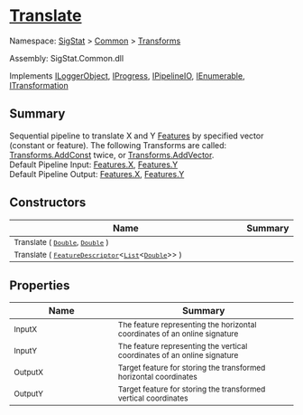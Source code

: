 # [Translate](./Translate.md)

Namespace: [SigStat]() > [Common](./../README.md) > [Transforms](./README.md)

Assembly: SigStat.Common.dll

Implements [ILoggerObject](./../ILoggerObject.md), [IProgress](./../Helpers/IProgress.md), [IPipelineIO](./../Pipeline/IPipelineIO.md), [IEnumerable](https://docs.microsoft.com/en-us/dotnet/api/System.Collections.IEnumerable), [ITransformation](./../ITransformation.md)

## Summary
Sequential pipeline to translate X and Y [Features](https://github.com/sigstat/sigstat/blob/develop/docs/md/SigStat/Common/Features.md) by specified vector (constant or feature).  The following Transforms are called: [Transforms.AddConst](https://github.com/sigstat/sigstat/blob/develop/docs/md/SigStat/Common/Transforms/AddConst.md) twice, or [Transforms.AddVector](https://github.com/sigstat/sigstat/blob/develop/docs/md/SigStat/Common/Transforms/AddVector.md).  <br>Default Pipeline Input: [Features.X](https://github.com/sigstat/sigstat/blob/develop/docs/md/SigStat/Common/Features.md), [Features.Y](https://github.com/sigstat/sigstat/blob/develop/docs/md/SigStat/Common/Features.md)<br>Default Pipeline Output: [Features.X](https://github.com/sigstat/sigstat/blob/develop/docs/md/SigStat/Common/Features.md), [Features.Y](https://github.com/sigstat/sigstat/blob/develop/docs/md/SigStat/Common/Features.md)

## Constructors

| Name | Summary | 
| --- | --- | 
| <sub>Translate ( [`Double`](https://docs.microsoft.com/en-us/dotnet/api/System.Double), [`Double`](https://docs.microsoft.com/en-us/dotnet/api/System.Double) )</sub><img width=200/>| <sub></sub>| <br>
| <sub>Translate ( [`FeatureDescriptor`](./../FeatureDescriptor-1.md)\<[`List`](https://docs.microsoft.com/en-us/dotnet/api/System.Collections.Generic.List-1)\<[`Double`](https://docs.microsoft.com/en-us/dotnet/api/System.Double)>> )</sub><img width=200/>| <sub></sub>| <br>


## Properties

| Name | Summary | 
| --- | --- | 
| <sub>InputX</sub><img width=200/>| <sub>The feature representing the horizontal coordinates of an online signature</sub>| <br>
| <sub>InputY</sub><img width=200/>| <sub>The feature representing the vertical coordinates of an online signature</sub>| <br>
| <sub>OutputX</sub><img width=200/>| <sub>Target feature for storing the transformed horizontal coordinates</sub>| <br>
| <sub>OutputY</sub><img width=200/>| <sub>Target feature for storing the transformed vertical coordinates</sub>| <br>


